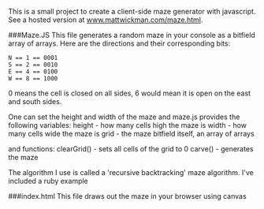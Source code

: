This is a small project to create a client-side maze generator with javascript. See a hosted version at www.mattwickman.com/maze.html.

###Maze.JS
This file generates a random maze in your console as a bitfield array of arrays. Here are the directions and their corresponding bits:

    N == 1 == 0001
    S == 2 == 0010
    E == 4 == 0100
    W == 8 == 1000
0 means the cell is closed on all sides, 6 would mean it is open on the east and south sides.

One can set the height and width of the maze and maze.js provides the following
variables:
    height - how many cells high the maze is
    width - how many cells wide the maze is
    grid - the maze bitfield itself, an array of arrays    

and functions:
    clearGrid() - sets all cells of the grid to 0
    carve() - generates the maze

The algorithm I use is called a 'recursive backtracking' maze algorithm. I've included a ruby example

###index.html
This file draws out the maze in your browser using canvas